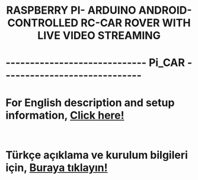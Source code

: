 # <p align="center"> <b>RASPBERRY PI- ARDUINO ANDROID-CONTROLLED RC-CAR ROVER WITH LIVE VIDEO STREAMING</b></p>
# ----------------------------- Pi_CAR -----------------------------
# For English description and setup information, [Click here!](README-EN.md)  <br><br>
# Türkçe açıklama ve kurulum bilgileri için, [Buraya tıklayın!](README-TR.md) <br><br>

 

